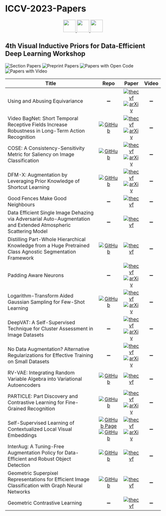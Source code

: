 # ICCV-2023-Papers

<div align="center">
    <a href="https://github.com/DmitryRyumin/ICCV-2023-Papers/blob/main/sections/w-scene-graphs-and-graph-representation-learning.md">
        <img src="https://cdn.jsdelivr.net/gh/DmitryRyumin/NewEraAI-Papers@main/images/left.svg" width="40" alt="" />
    </a>
    <a href="https://github.com/DmitryRyumin/ICCV-2023-Papers/">
        <img src="https://cdn.jsdelivr.net/gh/DmitryRyumin/NewEraAI-Papers@main/images/home.svg" width="40" alt="" />
    </a>
    <a href="https://github.com/DmitryRyumin/ICCV-2023-Papers/blob/main/sections/w-what-is-next-in-multimodal-foundation-models.md">
        <img src="https://cdn.jsdelivr.net/gh/DmitryRyumin/NewEraAI-Papers@main/images/right.svg" width="40" alt="" />
    </a>
</div>

## 4th Visual Inductive Priors for Data-Efficient Deep Learning Workshop

![Section Papers](https://img.shields.io/badge/Section%20Papers-17-42BA16) ![Preprint Papers](https://img.shields.io/badge/Preprint%20Papers-10-b31b1b) ![Papers with Open Code](https://img.shields.io/badge/Papers%20with%20Open%20Code-10-1D7FBF) ![Papers with Video](https://img.shields.io/badge/Papers%20with%20Video-0-FF0000)

| **Title** | **Repo** | **Paper** | **Video** |
|-----------|:--------:|:---------:|:---------:|
| Using and Abusing Equivariance | :heavy_minus_sign: | [![thecvf](https://img.shields.io/badge/pdf-thecvf-7395C5.svg)](https://openaccess.thecvf.com/content/ICCV2023W/VIPriors/papers/Edixhoven_Using_and_Abusing_Equivariance_ICCVW_2023_paper.pdf) <br /> [![arXiv](https://img.shields.io/badge/arXiv-2308.11316-b31b1b.svg)](https://arxiv.org/abs/2308.11316) | :heavy_minus_sign: |
| Video BagNet: Short Temporal Receptive Fields Increase Robustness in Long-Term Action Recognition | [![GitHub](https://img.shields.io/github/stars/ombretta/videobagnet?style=flat)](https://github.com/ombretta/videobagnet) | [![thecvf](https://img.shields.io/badge/pdf-thecvf-7395C5.svg)](https://openaccess.thecvf.com/content/ICCV2023W/VIPriors/papers/Strafforello_Video_BagNet_Short_Temporal_Receptive_Fields_Increase_Robustness_in_Long-Term_ICCVW_2023_paper.pdf) <br /> [![arXiv](https://img.shields.io/badge/arXiv-2308.11249-b31b1b.svg)](https://arxiv.org/abs/2308.11249) | :heavy_minus_sign: |
| COSE: A Consistency-Sensitivity Metric for Saliency on Image Classification | [![GitHub](https://img.shields.io/github/stars/cvl-umass/COSE?style=flat)](https://github.com/cvl-umass/COSE) | [![thecvf](https://img.shields.io/badge/pdf-thecvf-7395C5.svg)](https://openaccess.thecvf.com/content/ICCV2023W/VIPriors/papers/Daroya_COSE_A_Consistency-Sensitivity_Metric_for_Saliency_on_Image_Classification_ICCVW_2023_paper.pdf) <br /> [![arXiv](https://img.shields.io/badge/arXiv-2309.10989-b31b1b.svg)](https://arxiv.org/abs/2309.10989) | :heavy_minus_sign: |
| DFM-X: Augmentation by Leveraging Prior Knowledge of Shortcut Learning | [![GitHub](https://img.shields.io/github/stars/nis-research/dfmX-augmentation?style=flat)](https://github.com/nis-research/dfmX-augmentation) | [![thecvf](https://img.shields.io/badge/pdf-thecvf-7395C5.svg)](https://openaccess.thecvf.com/content/ICCV2023W/VIPriors/papers/Wang_DFM-X_Augmentation_by_Leveraging_Prior_Knowledge_of_Shortcut_Learning_ICCVW_2023_paper.pdf) <br /> [![arXiv](https://img.shields.io/badge/arXiv-2308.06622-b31b1b.svg)](https://arxiv.org/abs/2308.06622) | :heavy_minus_sign: |
| Good Fences Make Good Neighbours | :heavy_minus_sign: | [![thecvf](https://img.shields.io/badge/pdf-thecvf-7395C5.svg)](https://openaccess.thecvf.com/content/ICCV2023W/VIPriors/papers/Estepa_Good_Fences_Make_Good_Neighbours_ICCVW_2023_paper.pdf) | :heavy_minus_sign: |
| Data Efficient Single Image Dehazing via Adversarial Auto-Augmentation and Extended Atmospheric Scattering Model | :heavy_minus_sign: | [![thecvf](https://img.shields.io/badge/pdf-thecvf-7395C5.svg)](https://openaccess.thecvf.com/content/ICCV2023W/VIPriors/papers/Shyam_Data_Efficient_Single_Image_Dehazing_via_Adversarial_Auto-Augmentation_and_Extended_ICCVW_2023_paper.pdf) | :heavy_minus_sign: |
| Distilling Part-Whole Hierarchical Knowledge from a Huge Pretrained Class Agnostic Segmentation Framework | [![GitHub](https://img.shields.io/github/stars/AhmedMostafaSoliman/distill-part-whole?style=flat)](https://github.com/AhmedMostafaSoliman/distill-part-whole) | [![thecvf](https://img.shields.io/badge/pdf-thecvf-7395C5.svg)](https://openaccess.thecvf.com/content/ICCV2023W/VIPriors/papers/Radwan_Distilling_Part-Whole_Hierarchical_Knowledge_from_a_Huge_Pretrained_Class_Agnostic_ICCVW_2023_paper.pdf) | :heavy_minus_sign: |
| Padding Aware Neurons | :heavy_minus_sign: | [![thecvf](https://img.shields.io/badge/pdf-thecvf-7395C5.svg)](https://openaccess.thecvf.com/content/ICCV2023W/VIPriors/papers/Garcia-Gasulla_Padding_Aware_Neurons_ICCVW_2023_paper.pdf) <br /> [![arXiv](https://img.shields.io/badge/arXiv-2309.08048-b31b1b.svg)](https://arxiv.org/abs/2309.08048) | :heavy_minus_sign: |
| Logarithm-Transform Aided Gaussian Sampling for Few-Shot Learning | [![GitHub](https://img.shields.io/github/stars/ganatra-v/gaussian-sampling-fsl?style=flat)](https://github.com/ganatra-v/gaussian-sampling-fsl) | [![thecvf](https://img.shields.io/badge/pdf-thecvf-7395C5.svg)](https://openaccess.thecvf.com/content/ICCV2023W/VIPriors/papers/Ganatra_Logarithm-Transform_Aided_Gaussian_Sampling_for_Few-Shot_Learning_ICCVW_2023_paper.pdf) <br /> [![arXiv](https://img.shields.io/badge/arXiv-2309.16337-b31b1b.svg)](https://arxiv.org/abs/2309.16337) | :heavy_minus_sign: |
| DeepVAT: A Self-Supervised Technique for Cluster Assessment in Image Datasets | :heavy_minus_sign: | [![thecvf](https://img.shields.io/badge/pdf-thecvf-7395C5.svg)](https://openaccess.thecvf.com/content/ICCV2023W/VIPriors/papers/Mazumder_DeepVAT_A_Self-Supervised_Technique_for_Cluster_Assessment_in_Image_Datasets_ICCVW_2023_paper.pdf) <br /> [![arXiv](https://img.shields.io/badge/arXiv-2306.00011-b31b1b.svg)](https://arxiv.org/abs/2306.00011) | :heavy_minus_sign: |
| No Data Augmentation? Alternative Regularizations for Effective Training on Small Datasets | :heavy_minus_sign: | [![thecvf](https://img.shields.io/badge/pdf-thecvf-7395C5.svg)](https://openaccess.thecvf.com/content/ICCV2023W/VIPriors/papers/Brigato_No_Data_Augmentation_Alternative_Regularizations_for_Effective_Training_on_Small_ICCVW_2023_paper.pdf) <br /> [![arXiv](https://img.shields.io/badge/arXiv-2309.01694-b31b1b.svg)](https://arxiv.org/abs/2309.01694) | :heavy_minus_sign: |
| RV-VAE: Integrating Random Variable Algebra into Variational Autoencoders | [![GitHub](https://img.shields.io/github/stars/VassilisCN/RV-VAE?style=flat)](https://github.com/VassilisCN/RV-VAE) | [![thecvf](https://img.shields.io/badge/pdf-thecvf-7395C5.svg)](https://openaccess.thecvf.com/content/ICCV2023W/VIPriors/papers/Nicodemou_RV-VAE_Integrating_Random_Variable_Algebra_into_Variational_Autoencoders_ICCVW_2023_paper.pdf) | :heavy_minus_sign: |
| PARTICLE: Part Discovery and Contrastive Learning for Fine-Grained Recognition | [![GitHub](https://img.shields.io/github/stars/cvl-umass/PARTICLE?style=flat)](https://github.com/cvl-umass/PARTICLE) | [![thecvf](https://img.shields.io/badge/pdf-thecvf-7395C5.svg)](https://openaccess.thecvf.com/content/ICCV2023W/VIPriors/papers/Saha_PARTICLE_Part_Discovery_and_Contrastive_Learning_for_Fine-Grained_Recognition_ICCVW_2023_paper.pdf) <br /> [![arXiv](https://img.shields.io/badge/arXiv-2309.13822-b31b1b.svg)](https://arxiv.org/abs/2309.13822) | :heavy_minus_sign: |
| Self-Supervised Learning of Contextualized Local Visual Embeddings | [![GitHub Page](https://img.shields.io/badge/GitHub-Page-159957.svg)](https://sthalles.github.io/CLoVE/) <br /> [![GitHub](https://img.shields.io/github/stars/sthalles/CLoVE?style=flat)](https://github.com/sthalles/CLoVE) | [![thecvf](https://img.shields.io/badge/pdf-thecvf-7395C5.svg)](https://openaccess.thecvf.com/content/ICCV2023W/VIPriors/papers/Silva_Self-Supervised_Learning_of_Contextualized_Local_Visual_Embeddings_ICCVW_2023_paper.pdf) <br /> [![arXiv](https://img.shields.io/badge/arXiv-2310.00527-b31b1b.svg)](https://arxiv.org/abs/2310.00527) | :heavy_minus_sign: |
| InterAug: A Tuning-Free Augmentation Policy for Data-Efficient and Robust Object Detection | [![GitHub](https://img.shields.io/github/stars/kowshikthopalli/InterAug?style=flat)](https://github.com/kowshikthopalli/InterAug) | [![thecvf](https://img.shields.io/badge/pdf-thecvf-7395C5.svg)](https://openaccess.thecvf.com/content/ICCV2023W/VIPriors/papers/Thopalli_InterAug_A_Tuning-Free_Augmentation_Policy_for_Data-Efficient_and_Robust_Object_ICCVW_2023_paper.pdf) | :heavy_minus_sign: |
| Geometric Superpixel Representations for Efficient Image Classification with Graph Neural Networks | [![GitHub](https://img.shields.io/github/stars/lukasknobel/ShapeGNN?style=flat)](https://github.com/lukasknobel/ShapeGNN) | [![thecvf](https://img.shields.io/badge/pdf-thecvf-7395C5.svg)](https://openaccess.thecvf.com/content/ICCV2023W/VIPriors/papers/Cosma_Geometric_Superpixel_Representations_for_Efficient_Image_Classification_with_Graph_Neural_ICCVW_2023_paper.pdf) | :heavy_minus_sign: |
| Geometric Contrastive Learning | :heavy_minus_sign: | [![thecvf](https://img.shields.io/badge/pdf-thecvf-7395C5.svg)](https://openaccess.thecvf.com/content/ICCV2023W/VIPriors/papers/Koishekenov_Geometric_Contrastive_Learning_ICCVW_2023_paper.pdf) | :heavy_minus_sign: |
